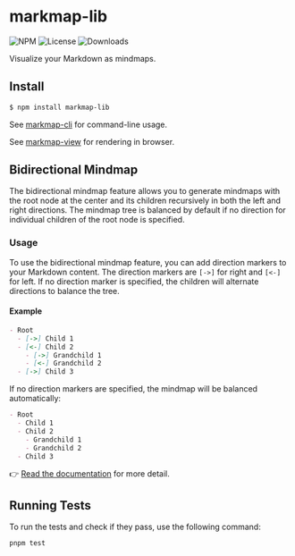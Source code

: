 # markmap-lib

![NPM](https://img.shields.io/npm/v/markmap-lib.svg)
![License](https://img.shields.io/npm/l/markmap-lib.svg)
![Downloads](https://img.shields.io/npm/dt/markmap-lib.svg)

Visualize your Markdown as mindmaps.

## Install

```sh
$ npm install markmap-lib
```

See [markmap-cli](https://github.com/markmap/markmap/tree/master/packages/markmap-cli) for command-line usage.

See [markmap-view](https://github.com/markmap/markmap/tree/master/packages/markmap-view) for rendering in browser.

## Bidirectional Mindmap

The bidirectional mindmap feature allows you to generate mindmaps with the root node at the center and its children recursively in both the left and right directions. The mindmap tree is balanced by default if no direction for individual children of the root node is specified.

### Usage

To use the bidirectional mindmap feature, you can add direction markers to your Markdown content. The direction markers are `[->]` for right and `[<-]` for left. If no direction marker is specified, the children will alternate directions to balance the tree.

#### Example

```markdown
- Root
  - [->] Child 1
  - [<-] Child 2
    - [->] Grandchild 1
    - [<-] Grandchild 2
  - [->] Child 3
```

If no direction markers are specified, the mindmap will be balanced automatically:

```markdown
- Root
  - Child 1
  - Child 2
    - Grandchild 1
    - Grandchild 2
  - Child 3
```

👉 [Read the documentation](https://markmap.js.org/docs) for more detail.

## Running Tests

To run the tests and check if they pass, use the following command:

```sh
pnpm test
```
